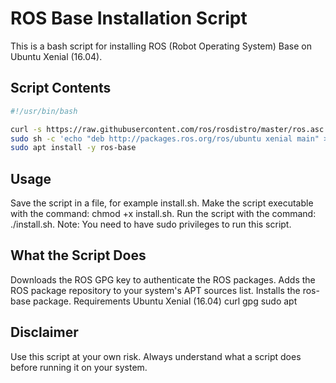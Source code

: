 # ROS Base Installation Script

This is a bash script for installing ROS (Robot Operating System) Base on Ubuntu Xenial (16.04).

## Script Contents

```bash
#!/usr/bin/bash

curl -s https://raw.githubusercontent.com/ros/rosdistro/master/ros.asc | gpg --dearmor - | sudo gpg --dearmor -o /usr/share/keyrings/ros-archive-keyring.gpg
sudo sh -c 'echo "deb http://packages.ros.org/ros/ubuntu xenial main" > /etc/apt/sources.list.d/ros-latest.list';
sudo apt install -y ros-base
```

## Usage

Save the script in a file, for example install.sh.
Make the script executable with the command: chmod +x install.sh.
Run the script with the command: ./install.sh.
Note: You need to have sudo privileges to run this script.

## What the Script Does

Downloads the ROS GPG key to authenticate the ROS packages.
Adds the ROS package repository to your system's APT sources list.
Installs the ros-base package.
Requirements
Ubuntu Xenial (16.04)
curl
gpg
sudo
apt

## Disclaimer

Use this script at your own risk. Always understand what a script does before running it on your system.
